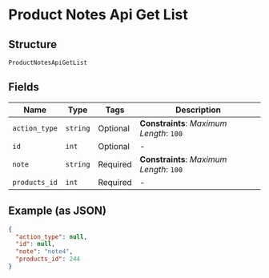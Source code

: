 
# Product Notes Api Get List

## Structure

`ProductNotesApiGetList`

## Fields

| Name | Type | Tags | Description |
|  --- | --- | --- | --- |
| `action_type` | `string` | Optional | **Constraints**: *Maximum Length*: `100` |
| `id` | `int` | Optional | - |
| `note` | `string` | Required | **Constraints**: *Maximum Length*: `100` |
| `products_id` | `int` | Required | - |

## Example (as JSON)

```json
{
  "action_type": null,
  "id": null,
  "note": "note4",
  "products_id": 244
}
```


